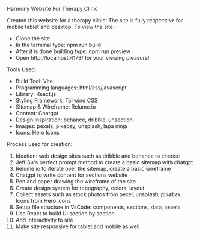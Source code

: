 Harmony Website For Therapy Clinic

Created this website for a therapy clinic! The site is fully responsive for mobile tablet and desktop. 
To view the site : 
- Clone the site
- In the terminal type: npm run build
- After it is done building type: npm run preview
- Open http://localhost:4173/ for your viewing pleasure!
  
Tools Used:
- Build Tool: Vite
- Programming languages: html/css/javascript
- Library: React.js
- Styling Framework: Tailwind CSS
- Sitemap & Wireframe: Relume.io
- Content: Chatgpt
- Design Inspiration: behance, dribble, unsection
- Images: pexels, pixabay, unsplash, lapa ninja
- Icons: Hero Icons
  
Process used for creation:
1. Ideation: web design sites such as dribble and behance to choose
2. Jeff Su's perfect prompt method to create a basic sitemap with chatgpt
3. Relume.io to iterate over the sitemap, create a basic wireframe
4. Chatgpt to write content for sections website
5. Pen and paper drawing the wireframe of the site
6. Create design system for topography, colors, layout
7. Collect assets  such as stock photos from pexel, unsplash, pixabay. Icons from Hero Icons
8. Setup file structure in VsCode: components, sections, data, assets
9. Use React to build UI section by section
11. Add interactivity to site
12. Make site responsive for tablet and mobile as well
